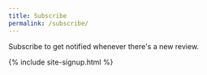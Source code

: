 ```yaml
---
title: Subscribe
permalink: /subscribe/
---
```

Subscribe to get notified whenever there's a new review.

{% include site-signup.html %}